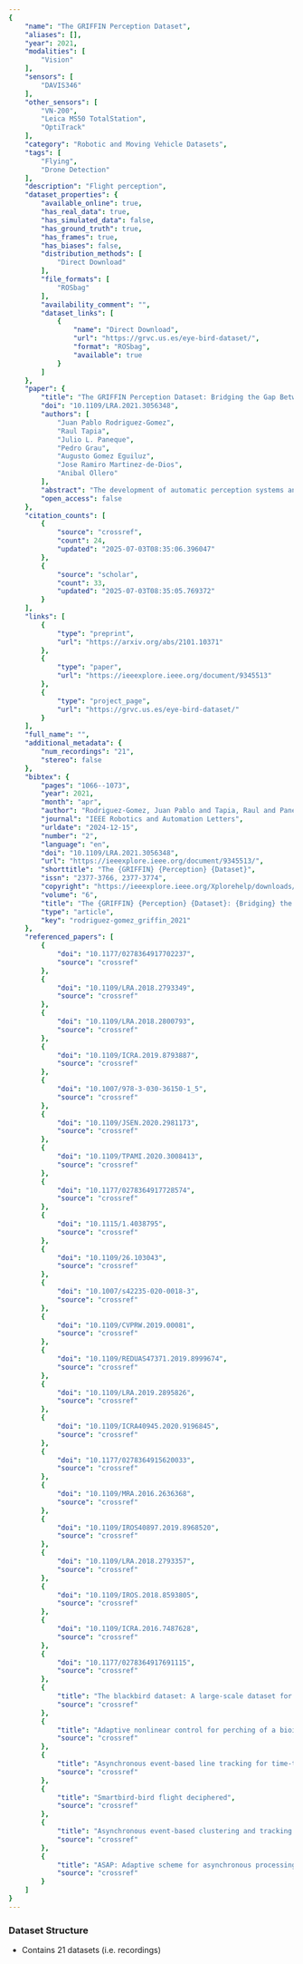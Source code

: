 ```yaml
---
{
    "name": "The GRIFFIN Perception Dataset",
    "aliases": [],
    "year": 2021,
    "modalities": [
        "Vision"
    ],
    "sensors": [
        "DAVIS346"
    ],
    "other_sensors": [
        "VN-200",
        "Leica MS50 TotalStation",
        "OptiTrack"
    ],
    "category": "Robotic and Moving Vehicle Datasets",
    "tags": [
        "Flying",
        "Drone Detection"
    ],
    "description": "Flight perception",
    "dataset_properties": {
        "available_online": true,
        "has_real_data": true,
        "has_simulated_data": false,
        "has_ground_truth": true,
        "has_frames": true,
        "has_biases": false,
        "distribution_methods": [
            "Direct Download"
        ],
        "file_formats": [
            "ROSbag"
        ],
        "availability_comment": "",
        "dataset_links": [
            {
                "name": "Direct Download",
                "url": "https://grvc.us.es/eye-bird-dataset/",
                "format": "ROSbag",
                "available": true
            }
        ]
    },
    "paper": {
        "title": "The GRIFFIN Perception Dataset: Bridging the Gap Between Flapping-Wing Flight and Robotic Perception",
        "doi": "10.1109/LRA.2021.3056348",
        "authors": [
            "Juan Pablo Rodriguez-Gomez",
            "Raul Tapia",
            "Julio L. Paneque",
            "Pedro Grau",
            "Augusto Gomez Eguiluz",
            "Jose Ramiro Martinez-de-Dios",
            "Anibal Ollero"
        ],
        "abstract": "The development of automatic perception systems and techniques for bio-inspired flapping-wing robots is severely hampered by the high technical complexity of these platforms and the installation of onboard sensors and electronics. Besides, flapping-wing robot perception suffers from high vibration levels and abrupt movements during flight, which cause motion blur and strong changes in lighting conditions. This paper presents a perception dataset for bird-scale flapping-wing robots as a tool to help alleviate the aforementioned problems. The presented data include measurements from onboard sensors widely used in aerial robotics and suitable to deal with the perception challenges of flapping-wing robots, such as an event camera, a conventional camera, and two Inertial Measurement Units (IMUs), as well as ground truth measurements from a laser tracker or a motion capture system. A total of 21 datasets of different types of flights were collected in three different scenarios (one indoor and two outdoor). To the best of the authors' knowledge this is the first dataset for flapping-wing robot perception.",
        "open_access": false
    },
    "citation_counts": [
        {
            "source": "crossref",
            "count": 24,
            "updated": "2025-07-03T08:35:06.396047"
        },
        {
            "source": "scholar",
            "count": 33,
            "updated": "2025-07-03T08:35:05.769372"
        }
    ],
    "links": [
        {
            "type": "preprint",
            "url": "https://arxiv.org/abs/2101.10371"
        },
        {
            "type": "paper",
            "url": "https://ieeexplore.ieee.org/document/9345513"
        },
        {
            "type": "project_page",
            "url": "https://grvc.us.es/eye-bird-dataset/"
        }
    ],
    "full_name": "",
    "additional_metadata": {
        "num_recordings": "21",
        "stereo": false
    },
    "bibtex": {
        "pages": "1066--1073",
        "year": 2021,
        "month": "apr",
        "author": "Rodriguez-Gomez, Juan Pablo and Tapia, Raul and Paneque, Julio L. and Grau, Pedro and Gomez Eguiluz, Augusto and Martinez-de-Dios, Jose Ramiro and Ollero, Anibal",
        "journal": "IEEE Robotics and Automation Letters",
        "urldate": "2024-12-15",
        "number": "2",
        "language": "en",
        "doi": "10.1109/LRA.2021.3056348",
        "url": "https://ieeexplore.ieee.org/document/9345513/",
        "shorttitle": "The {GRIFFIN} {Perception} {Dataset}",
        "issn": "2377-3766, 2377-3774",
        "copyright": "https://ieeexplore.ieee.org/Xplorehelp/downloads/license-information/IEEE.html",
        "volume": "6",
        "title": "The {GRIFFIN} {Perception} {Dataset}: {Bridging} the {Gap} {Between} {Flapping}-{Wing} {Flight} and {Robotic} {Perception}",
        "type": "article",
        "key": "rodriguez-gomez_griffin_2021"
    },
    "referenced_papers": [
        {
            "doi": "10.1177/0278364917702237",
            "source": "crossref"
        },
        {
            "doi": "10.1109/LRA.2018.2793349",
            "source": "crossref"
        },
        {
            "doi": "10.1109/LRA.2018.2800793",
            "source": "crossref"
        },
        {
            "doi": "10.1109/ICRA.2019.8793887",
            "source": "crossref"
        },
        {
            "doi": "10.1007/978-3-030-36150-1_5",
            "source": "crossref"
        },
        {
            "doi": "10.1109/JSEN.2020.2981173",
            "source": "crossref"
        },
        {
            "doi": "10.1109/TPAMI.2020.3008413",
            "source": "crossref"
        },
        {
            "doi": "10.1177/0278364917728574",
            "source": "crossref"
        },
        {
            "doi": "10.1115/1.4038795",
            "source": "crossref"
        },
        {
            "doi": "10.1109/26.103043",
            "source": "crossref"
        },
        {
            "doi": "10.1007/s42235-020-0018-3",
            "source": "crossref"
        },
        {
            "doi": "10.1109/CVPRW.2019.00081",
            "source": "crossref"
        },
        {
            "doi": "10.1109/REDUAS47371.2019.8999674",
            "source": "crossref"
        },
        {
            "doi": "10.1109/LRA.2019.2895826",
            "source": "crossref"
        },
        {
            "doi": "10.1109/ICRA40945.2020.9196845",
            "source": "crossref"
        },
        {
            "doi": "10.1177/0278364915620033",
            "source": "crossref"
        },
        {
            "doi": "10.1109/MRA.2016.2636368",
            "source": "crossref"
        },
        {
            "doi": "10.1109/IROS40897.2019.8968520",
            "source": "crossref"
        },
        {
            "doi": "10.1109/LRA.2018.2793357",
            "source": "crossref"
        },
        {
            "doi": "10.1109/IROS.2018.8593805",
            "source": "crossref"
        },
        {
            "doi": "10.1109/ICRA.2016.7487628",
            "source": "crossref"
        },
        {
            "doi": "10.1177/0278364917691115",
            "source": "crossref"
        },
        {
            "title": "The blackbird dataset: A large-scale dataset for UAV perception in aggressive flight",
            "source": "crossref"
        },
        {
            "title": "Adaptive nonlinear control for perching of a bioinspired ornithopter",
            "source": "crossref"
        },
        {
            "title": "Asynchronous event-based line tracking for time-to-contact manuevers in UAS",
            "source": "crossref"
        },
        {
            "title": "Smartbird-bird flight deciphered",
            "source": "crossref"
        },
        {
            "title": "Asynchronous event-based clustering and tracking for intrusion monitoring in UAS",
            "source": "crossref"
        },
        {
            "title": "ASAP: Adaptive scheme for asynchronous processing of event-based vision algorithms",
            "source": "crossref"
        }
    ]
}
---
```


### Dataset Structure

- Contains 21 datasets (i.e. recordings)
